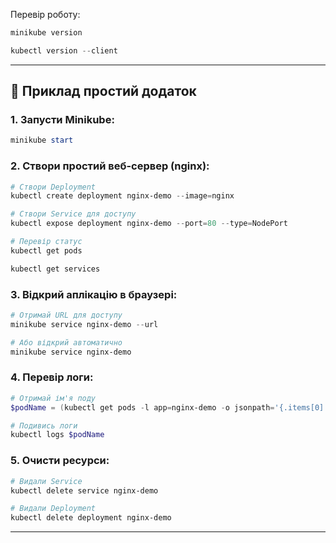 Перевір роботу:
```powershell
minikube version
```
```powershell
kubectl version --client
```

---

## 🚀 Приклад простий додаток

### **1. Запусти Minikube:**
```powershell
minikube start
```

### **2. Створи простий веб-сервер (nginx):**
```powershell
# Створи Deployment
kubectl create deployment nginx-demo --image=nginx
```
```powershell
# Створи Service для доступу
kubectl expose deployment nginx-demo --port=80 --type=NodePort
```
```powershell
# Перевір статус
kubectl get pods
```
```powershell
kubectl get services
```

### **3. Відкрий аплікацію в браузері:**
```powershell
# Отримай URL для доступу
minikube service nginx-demo --url
```
```powershell
# Або відкрий автоматично
minikube service nginx-demo
```

### **4. Перевір логи:**
```powershell
# Отримай ім'я поду
$podName = (kubectl get pods -l app=nginx-demo -o jsonpath='{.items[0].metadata.name}')

# Подивись логи
kubectl logs $podName
```

### **5. Очисти ресурси:**
```powershell
# Видали Service
kubectl delete service nginx-demo
```
```powershell
# Видали Deployment
kubectl delete deployment nginx-demo
```

---
